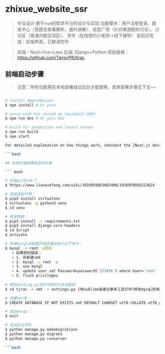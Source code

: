 # zhixue_website_ssr

>毕业设计:基于vue的知学平台的设计与实现
>功能模块：用户注册登录、题库中心（答题及查看解析，邀约讲解）、信息广场（针对某道题的讨论）、讨论区（普通问题交流区）、寻师（在线预约小老师->线下辅导）
>目前已完成：前端界面，已联调完毕

>前端：Nuxt+Vue+Less
>后端: Django+Python  项目链接：https://github.com/TansyPK/tjrac

## 前端启动步骤

> 注意：所有功能需在本地部署成功后台才能使用，具体部署步骤见下文~~

```bash

# install dependencies
$ npm install # Or yarn

# serve with hot reload at localhost:3003
$ npm run dev # Or yarn dev

# build for production and launch server
$ npm run build
$ npm start

For detailed explanation on how things work, checkout the [Nuxt.js docs](https://github.com/nuxt/nuxt.js).

```bash

## 后端环境部署及启动步骤

``` bash 

# 安装python3.7 
$ https://www.liaoxuefeng.com/wiki/1016959663602400/1016959856222624

# 安装虚拟环境：
$ pip3 install virtualenv
$ virtualenv -p python3 venv
$ cd venv

# 安装依赖：
$ pip3 install -r requirements.txt
$ pip3 install django-cors-headers
$ cd Script
$ activate

# 安装mysql并配置环境变量后执行以下命令：
$ mysql -u root -p密码
   > 如果密码错误：
   > 1. 先新建cmd
   > 2. mysql -u root -p
   > 3. use mysql
   > 4. update user set Password=password('123456') where User='root'
   > 5. flush privileges
   
# 修改setting.py文件中密码为本地密码
$ cd tjrac -> smt -> settings.py (用sublime或者记事本工具打开)修改mysql的用户名和密码为自己本地的

# 创建smt库：
$ CREATE DATABASE IF NOT EXISTS smt DEFAULT CHARSET utf8 COLLATE utf8_general_ci;

# 退出mysql： 
$ exit

# 启动后台项目
$ python manage.py makemigrations
$ python manage.py migrate
$ python manage.py runserver

```bash